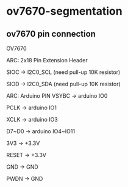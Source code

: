 # ov7670-segmentation

## ov7670 pin connection

OV7670

ARC: 2x18 Pin Extension Header
         
SIOC   ->    I2C0_SCL (need pull-up 10K resistor)

SIOD   ->    I2C0_SDA (need pull-up 10K resistor)

ARC: Arduino PIN
VSYBC  ->    arduino IO0

PCLK   ->    arduino IO1

XCLK   ->    arduino IO3

D7\~D0  ->    arduino IO4\~IO11


3V3    -> +3.3V

RESET  -> +3.3V

GND    -> GND

PWDN   -> GND



